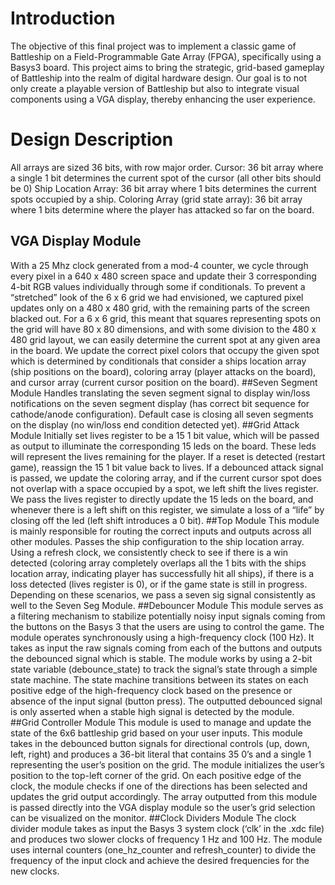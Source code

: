 # Introduction 

The objective of this final project was to implement a classic game of Battleship on a Field-Programmable Gate Array (FPGA), specifically using a Basys3 board. This project aims to bring the strategic, grid-based gameplay of Battleship into the realm of digital hardware design. Our goal is to not only create a playable version of Battleship but also to integrate visual components using a VGA display, thereby enhancing the user experience.

# Design Description

All arrays are sized 36 bits, with row major order.
Cursor: 36 bit array where a single 1 bit determines the current spot of the cursor (all other bits should be 0)
Ship Location Array: 36 bit array where 1 bits determines the current spots occupied by a ship.
Coloring Array (grid state array): 36 bit array where 1 bits determine where the player has attacked so far on the board.

## VGA Display Module

With a 25 Mhz clock generated from a mod-4 counter, we cycle through every pixel in a 640 x 480 screen space and update their 3 corresponding 4-bit RGB values individually through some if conditionals. To prevent a “stretched” look of the 6 x 6 grid we had envisioned, we captured pixel updates only on a 480 x 480 grid, with the remaining parts of the screen blacked out. For a 6 x 6 grid, this meant that squares representing spots on the grid will have 80 x 80 dimensions, and with some division to the 480 x 480 grid layout, we can easily determine the current spot at any given area in the board. We update the correct pixel colors that occupy the given spot which is determined by conditionals that consider a ships location array (ship positions on the board), coloring array (player attacks on the board), and cursor array (current cursor position on the board).
##Seven Segment Module
Handles translating the seven segment signal to display win/loss notifications on the seven segment display (has correct bit sequence for cathode/anode configuration). Default case is closing all seven segments on the display (no win/loss end condition detected yet).
##Grid Attack Module
Initially set lives register to be a 15 1 bit value, which will be passed as output to illuminate the corresponding 15 leds on the board. These leds will represent the lives remaining for the player. If a reset is detected (restart game), reassign the 15 1 bit value back to lives. If a debounced attack signal is passed, we update the coloring array, and if the current cursor spot does not overlap with a space occupied by a spot, we left shift the lives register. We pass the lives register to directly update the 15 leds on the board, and whenever there is a left shift on this register, we simulate a loss of a “life” by closing off the led (left shift introduces a 0 bit).
##Top Module
This module is mainly responsible for routing the correct inputs and outputs across all other modules. Passes the ship configuration to the ship location array. Using a refresh clock, we consistently check to see if there is a win detected (coloring array completely overlaps all the 1 bits with the ships location array, indicating player has successfully hit all ships), if there is a loss detected (lives register is 0), or if the game state is still in progress. Depending on these scenarios, we pass a seven sig signal consistently as well to the Seven Seg Module.
##Debouncer Module
This module serves as a filtering mechanism to stabilize potentially noisy input signals coming from the buttons on the Basys 3 that the users are using to control the game. The module operates synchronously using a high-frequency clock (100 Hz). It takes as input the raw signals coming from each of the buttons and outputs the debounced signal which is stable. The module works by using a 2-bit state variable (debounce_state) to track the signal’s state through a simple state machine. The state machine transitions between its states on each positive edge of the high-frequency clock based on the presence or absence of the input signal (button press). The outputted debounced signal is only asserted when a stable high signal is detected by the module.
##Grid Controller Module
This module is used to manage and update the state of the 6x6 battleship grid based on your user inputs. This module takes in the debounced button signals for directional controls (up, down, left, right) and produces a 36-bit literal that contains 35 0’s and a single 1 representing the user’s position on the grid. The module initializes the user’s position to the top-left corner of the grid. On each positive edge of the clock, the module checks if one of the directions has been selected and updates the grid output accordingly. The array outputted from this module is passed directly into the VGA display module so the user’s grid selection can be visualized on the monitor.
##Clock Dividers Module
The clock divider module takes as input the Basys 3 system clock (‘clk’ in the .xdc file) and produces two slower clocks of frequency 1 Hz and 100 Hz. The module uses internal counters (one_hz_counter and refresh_counter) to divide the frequency of the input clock and achieve the desired frequencies for the new clocks.
